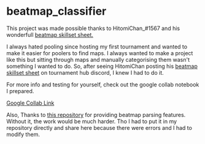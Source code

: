 # beatmap_classifier

This project was made possible thanks to HitomiChan_#1567 and his wonderfull [beatmap skillset sheet.](https://docs.google.com/spreadsheets/d/1y4asFlZlXvjw4G9GDZMs6xaPb5I7l6y34tT2CnAZNzM/edit?usp=sharing)

I always hated pooling since hosting my first tournament and wanted to make it easier for poolers to find maps. I always wanted to make a project like this but sitting through maps and manually categorising them wasn't something I wanted to do. So, after seeing HitomiChan posting his [beatmap skillset sheet](https://docs.google.com/spreadsheets/d/1y4asFlZlXvjw4G9GDZMs6xaPb5I7l6y34tT2CnAZNzM/edit?usp=sharing) on tournament hub discord, I knew I had to do it.

For more info and testing for yourself, check out the google collab notebook I prepared.

[Google Collab Link](#%20beatmap_classifier%20%20This%20project%20was%20made%20possible%20thanks%20to%20HitomiChan_#1567%20and%20his%20wonderfull%20beatmap%20skillset%20sheet.%20%20I%20always%20hated%20pooling%20since%20hosting%20my%20first%20tournament%20and%20wanted%20to%20make%20it%20easier%20for%20poolers%20to%20find%20maps.%20I%20always%20wanted%20to%20make%20a%20project%20like%20this%20but%20sitting%20through%20maps%20and%20manually%20categorising%20them%20wasn%27t%20something%20I%20wanted%20to%20do.%20So,%20after%20seeing%20HitomiChan%20posting%20on%20tournament%20hub%20discord,%20I%20knew%20I%20had%20to%20do%20it.%20%20For%20more%20info%20and%20testing%20for%20yourself,%20check%20out%20the%20google%20collab%20notebook%20I%20prepared.%20%20https://colab.research.google.com/drive/13h1RffQeDDrMKrqTxZChlC_E5WssvYoE?usp=sharing)

Also, Thanks to [this repository](https://github.com/Awlexus/python-osu-parser) for providing beatmap parsing features. Without it, the work would be much harder. Tho I had to put it in my repository directly and share here because there were errors and I had to modify them.